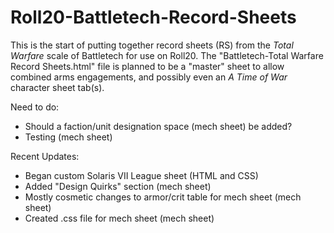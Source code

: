 # Roll20-Battletech-Record-Sheets

This is the start of putting together record sheets (RS) from the *Total Warfare* scale of Battletech for use on Roll20. The "Battletech-Total Warfare Record Sheets.html" file is planned to be a "master" sheet to allow combined arms engagements, and possibly even an *A Time of War* character sheet tab(s).

Need to do:
- Should a faction/unit designation space (mech sheet) be added?
- Testing (mech sheet)

Recent Updates:
- Began custom Solaris VII League sheet (HTML and CSS)
- Added "Design Quirks" section (mech sheet)
- Mostly cosmetic changes to armor/crit table for mech sheet (mech sheet)
- Created .css file for mech sheet (mech sheet)
